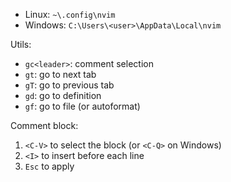 - Linux: `~\.config\nvim`
- Windows: `C:\Users\<user>\AppData\Local\nvim`

Utils:
- `gc<leader>`: comment selection 
- `gt`: go to next tab 
- `gT`: go to previous tab
- `gd`: go to definition
- `gf`: go to file (or autoformat)

Comment block:
1. `<C-V>` to select the block (or `<C-Q>` on Windows)
2. `<I>` to insert before each line
3. `Esc` to apply
